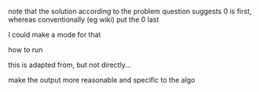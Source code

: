 note that the solution according to the problem question suggests 0 is first, whereas conventionally (eg wiki) put the 0 last

I could make a mode for that


how to run

this is adapted from, but not directly...

make the output more reasonable and specific to the algo
